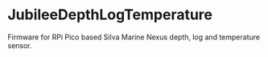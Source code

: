 # JubileeDepthLogTemperature
Firmware for RPi Pico based Silva Marine Nexus depth, log and temperature sensor.
